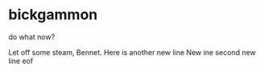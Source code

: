 # bickgammon
do what now?


Let off some steam, Bennet.
Here is another new line
New ine
second new line eof
